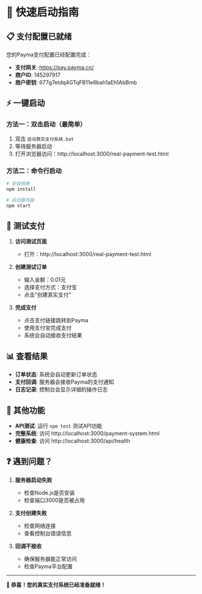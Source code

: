 # 🚀 快速启动指南

## 📋 支付配置已就绪

您的Payma支付配置已经配置完成：
- **支付网关**: https://pay.payma.cn/
- **商户ID**: 145297917
- **商户密钥**: 677g7etdq4GTqFB11e6bah1aEh1AbBmb

## ⚡ 一键启动

### 方法一：双击启动（最简单）
1. 双击 `启动真实支付系统.bat`
2. 等待服务器启动
3. 打开浏览器访问：http://localhost:3000/real-payment-test.html

### 方法二：命令行启动
```bash
# 安装依赖
npm install

# 启动服务器
npm start
```

## 🧪 测试支付

1. **访问测试页面**
   - 打开：http://localhost:3000/real-payment-test.html

2. **创建测试订单**
   - 输入金额：0.01元
   - 选择支付方式：支付宝
   - 点击"创建真实支付"

3. **完成支付**
   - 点击支付链接跳转到Payma
   - 使用支付宝完成支付
   - 系统会自动接收支付结果

## 📊 查看结果

- **订单状态**: 系统会自动更新订单状态
- **支付回调**: 服务器会接收Payma的支付通知
- **日志记录**: 控制台会显示详细的操作日志

## 🔧 其他功能

- **API测试**: 运行 `npm test` 测试API功能
- **完整系统**: 访问 http://localhost:3000/payment-system.html
- **健康检查**: 访问 http://localhost:3000/api/health

## ❓ 遇到问题？

1. **服务器启动失败**
   - 检查Node.js是否安装
   - 检查端口3000是否被占用

2. **支付创建失败**
   - 检查网络连接
   - 查看控制台错误信息

3. **回调不接收**
   - 确保服务器能正常访问
   - 检查Payma平台配置

---

**🎉 恭喜！您的真实支付系统已经准备就绪！** 
